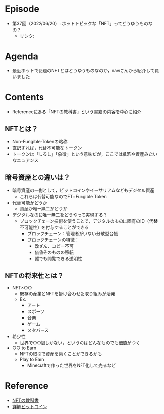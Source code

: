 # Episode
- 第37回（2022/06/20）: ホットトピックな「NFT」ってどうゆうものなの？
    - リンク: 

# Agenda
- 最近ホットで話題のNFTとはどうゆうものなのか，naviさんから紹介して貰いました

# Contents
- Referenceにある「NFTの教科書」という書籍の内容を中心に紹介
## NFTとは？
- Non-Fungible-Tokenの略称
- 直訳すれば，代替不可能なトークン
- トークンは「しるし」「象徴」という意味だが，ここでは紙幣や資産みたいなニュアンス
## 暗号資産との違いは？
- 暗号資産の一例として，ビットコインやイーサリアムなどもデジタル資産
    - これらは代替可能なのでFT=Fungible Token
- 代替可能かどうか
    - 資産が唯一無二かどうか
- デジタルなのに唯一無二をどうやって実現する？
    - ブロックチェーン技術を使うことで，デジタルのものに固有のID（代替不可能性）を付与することができる
        - ブロックチェーン：管理者がいない分散型台帳
        - ブロックチェーンの特徴：
            - 改ざん、コピー不可
            - 価値そのものの移転
            - 誰でも閲覧できる透明性
## NFTの将来性とは？
- NFT×○○
    - 既存の産業とNFTを掛け合わせた取り組みが活発
    - Ex.
        - アート
        - スポーツ
        - 音楽
        - ゲーム
        - メタバース
- 希少性
    - 世界で○○個しかない，というのはどんなものでも価値がつく
- ○○ to Earn
    - NFTの取引で資産を築くことができるかも
    - Play to Earn
        - Minecraftで作った世界をNFT化して売るなど

# Reference
- [NFTの教科書](https://www.amazon.co.jp/dp/B09HGX65C1)
- [詳解ビットコイン](https://www.oreilly.co.jp/books/9784873119083/)